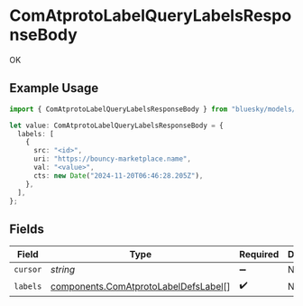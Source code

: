 # ComAtprotoLabelQueryLabelsResponseBody

OK

## Example Usage

```typescript
import { ComAtprotoLabelQueryLabelsResponseBody } from "bluesky/models/operations";

let value: ComAtprotoLabelQueryLabelsResponseBody = {
  labels: [
    {
      src: "<id>",
      uri: "https://bouncy-marketplace.name",
      val: "<value>",
      cts: new Date("2024-11-20T06:46:28.205Z"),
    },
  ],
};
```

## Fields

| Field                                                                                        | Type                                                                                         | Required                                                                                     | Description                                                                                  |
| -------------------------------------------------------------------------------------------- | -------------------------------------------------------------------------------------------- | -------------------------------------------------------------------------------------------- | -------------------------------------------------------------------------------------------- |
| `cursor`                                                                                     | *string*                                                                                     | :heavy_minus_sign:                                                                           | N/A                                                                                          |
| `labels`                                                                                     | [components.ComAtprotoLabelDefsLabel](../../models/components/comatprotolabeldefslabel.md)[] | :heavy_check_mark:                                                                           | N/A                                                                                          |